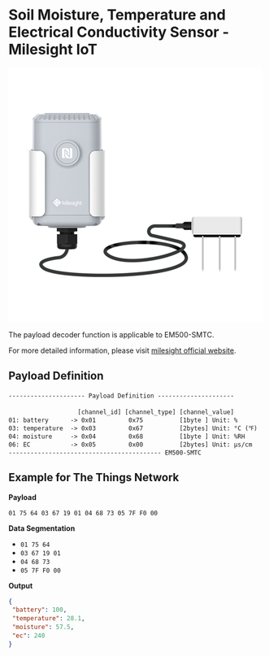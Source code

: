 # Soil Moisture, Temperature and Electrical Conductivity Sensor - Milesight IoT
![EM500-SMTC](EM500-SMTC.png)

The payload decoder function is applicable to EM500-SMTC. 

For more detailed information, please visit [milesight official website](https://www.milesight-iot.com).


## Payload Definition

 ```
--------------------- Payload Definition ---------------------

                    [channel_id] [channel_type] [channel_value]
 01: battery      -> 0x01         0x75          [1byte ] Unit: %
 03: temperature  -> 0x03         0x67          [2bytes] Unit: °C (℉)
 04: moisture     -> 0x04         0x68          [1byte ] Unit: %RH
 06: EC           -> 0x05         0x00          [2bytes] Unit: µs/cm
 ------------------------------------------ EM500-SMTC
 ```

## Example for The Things Network

**Payload**
```
01 75 64 03 67 19 01 04 68 73 05 7F F0 00
```



**Data Segmentation**

   - `01 75 64`
   - `03 67 19 01`
   - `04 68 73`
   - `05 7F F0 00`



**Output**

 ```json
{
  "battery": 100,
  "temperature": 28.1,
  "moisture": 57.5,
  "ec": 240
}
 ```
